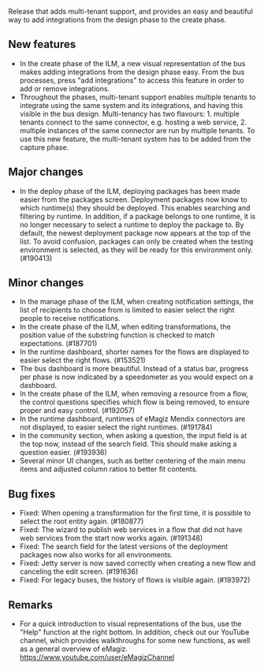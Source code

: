 Release that adds multi-tenant support, and provides an easy and beautiful way to add integrations from the design phase to the create phase.
## New features
- In the create phase of the ILM, a new visual representation of the bus makes adding integrations from the design phase easy. From the bus processes, press "add integrations" to access this feature in order to add or remove integrations.
- Throughout the phases, multi-tenant support enables multiple tenants to integrate using the same system and its integrations, and having this visible in the bus design. Multi-tenancy has two flavours: 1. multiple tenants connect to the same connector, e.g. hosting a web service, 2. multiple instances of the same connector are run by multiple tenants. To use this new feature, the multi-tenant system has to be added from the capture phase.
## Major changes
- In the deploy phase of the ILM, deploying packages has been made easier from the packages screen. Deployment packages now know to which runtime(s) they should be deployed. This enables searching and filtering by runtime. In addition, if a package belongs to one runtime, it is no longer necessary to select a runtime to deploy the package to. By default, the newest deployment package now appears at the top of the list. To avoid confusion, packages can only be created when the testing environment is selected, as they will be ready for this environment only. (#190413)
## Minor changes
- In the manage phase of the ILM, when creating notification settings, the list of recipients to choose from is limited to easier select the right people to receive notifications.
- In the create phase of the ILM, when editing transformations, the position value of the substring function is checked to match expectations. (#187701)
- In the runtime dashboard, shorter names for the flows are displayed to easier select the right flows. (#153521)
- The bus dashboard is more beautiful. Instead of a status bar, progress per phase is now indicated by a speedometer as you would expect on a dashboard.
- In the create phase of the ILM, when removing a resource from a flow, the control questions specifies which flow is being removed, to ensure proper and easy control. (#192057)
- In the runtime dashboard, runtimes of eMagiz Mendix connectors are not displayed, to easier select the right runtimes. (#191784)
- In the community section, when asking a question, the input field is at the top now, instead of the search field. This should make asking a question easier. (#193936)
- Several minor UI changes, such as better centering of the main menu items and adjusted column ratios to better fit contents.
## Bug fixes
- Fixed: When opening a transformation for the first time, it is possible to select the root entity again. (#180877)
- Fixed: The wizard to publish web services in a flow that did not have web services from the start now works again. (#191348)
- Fixed: The search field for the latest versions of the deployment packages now also works for all environments.
- Fixed: Jetty server is now saved correctly when creating a new flow and canceling the edit screen. (#191636)
- Fixed: For legacy buses, the history of flows is visible again. (#193972)
## Remarks
- For a quick introduction to visual representations of the bus, use the "Help" function at the right bottom. In addition, check out our YouTube channel, which provides walkthroughs for some new functions, as well as a general overview of eMagiz. https://www.youtube.com/user/eMagizChannel
